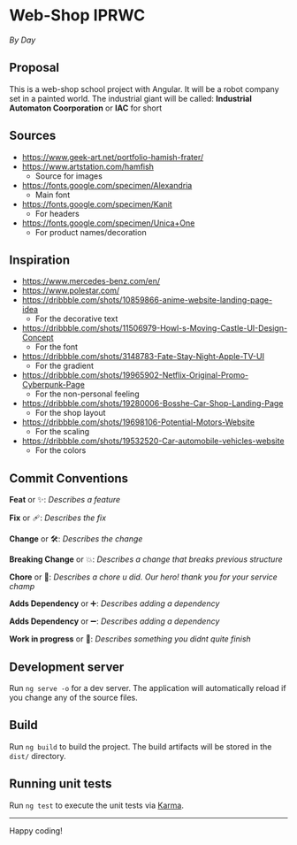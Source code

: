 # Web-Shop IPRWC
_By Day_

## Proposal

This is a web-shop school project with Angular.
It will be a robot company set in a painted world.
The industrial giant will be called: **Industrial Automaton Coorporation** or **IAC** for short

## Sources
- https://www.geek-art.net/portfolio-hamish-frater/
- https://www.artstation.com/hamfish
  - Source for images
- https://fonts.google.com/specimen/Alexandria
  - Main font
- https://fonts.google.com/specimen/Kanit
  - For headers
- https://fonts.google.com/specimen/Unica+One
  - For product names/decoration

## Inspiration
- https://www.mercedes-benz.com/en/
- https://www.polestar.com/
- https://dribbble.com/shots/10859866-anime-website-landing-page-idea
  - For the decorative text
- https://dribbble.com/shots/11506979-Howl-s-Moving-Castle-UI-Design-Concept
  - For the font
- https://dribbble.com/shots/3148783-Fate-Stay-Night-Apple-TV-UI
  - For the gradient
- https://dribbble.com/shots/19965902-Netflix-Original-Promo-Cyberpunk-Page
  - For the non-personal feeling
- https://dribbble.com/shots/19280006-Bosshe-Car-Shop-Landing-Page
  - For the shop layout
- https://dribbble.com/shots/19698106-Potential-Motors-Website
  - For the scaling
- https://dribbble.com/shots/19532520-Car-automobile-vehicles-website
  - For the colors

## **Commit Conventions**
**Feat** or ✨: _Describes a feature_

**Fix** or 🩹: _Describes the fix_

**Change** or 🛠️: _Describes the change_

**Breaking Change** or 💥: _Describes a change that breaks previous structure_

**Chore** or 🧹: _Describes a chore u did. Our hero! thank you for your service champ_

**Adds Dependency** or ➕: _Describes adding a dependency_

**Adds Dependency** or ➖: _Describes adding a dependency_

**Work in progress** or 🚧: _Describes something you didnt quite finish_

## Development server

Run `ng serve -o` for a dev server. The application will automatically reload if you change any of the source files.

## Build

Run `ng build` to build the project. The build artifacts will be stored in the `dist/` directory.

## Running unit tests

Run `ng test` to execute the unit tests via [Karma](https://karma-runner.github.io).

---

Happy coding!

